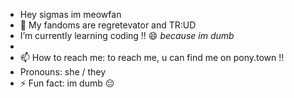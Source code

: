 - Hey sigmas im meowfan
- 👀 My fandoms are regretevator and TR:UD
-   I’m currently learning coding !! 😄 *because im dumb*
- 
- 📫 How to reach me: to reach me, u can find me on pony.town !!
- Pronouns: she / they
- ⚡ Fun fact: im dumb 😔

<!---
--->
